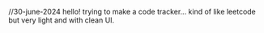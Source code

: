 
//30-june-2024
hello! trying to make a code tracker... kind of like leetcode but very light and with clean UI.